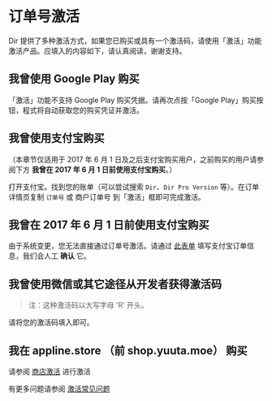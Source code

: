 # 订单号激活

Dir 提供了多种激活方式，如果您已购买或具有一个激活码，请使用「激活」功能激活产品。应填入的内容如下，请认真阅读，谢谢支持。

## 我曾使用 Google Play 购买
「激活」功能不支持 Google Play 购买凭据。请再次点按「Google Play」购买按钮，程式将自动获取您的购买凭证并激活。

## 我曾使用支付宝购买
（本章节仅适用于 2017 年 6 月 1 日及之后支付宝购买用户，之前购买的用户请参阅下方 **我曾在 2017 年 6 月 1 日前使用支付宝购买**。）

打开支付宝。找到您的账单（可以尝试搜索 `Dir`、`Dir Pro Version` 等）。在订单详情页复制 `订单号` 或 商户订单号 到「激活」框即可完成激活。

## 我曾在 2017 年 6 月 1 日前使用支付宝购买
由于系统变更，您无法直接通过订单号激活。请通过 [此表单](https://forms.office.com/Pages/ResponsePage.aspx?id=MdL-YdVgcEayTUWUS-k9DNztiInSSkBGvLMm_gv6XHBUNjhSVklLRlFNSk1ENTA2RThJV0VUUkVSNi4u) 填写支付宝订单信息，我们会人工 **确认** 它。

## 我曾使用微信或其它途径从开发者获得激活码
> 注：这种激活码以大写字母 'R' 开头。

请将您的激活码填入即可。

## 我在 appline.store （前 shop.yuuta.moe） 购买
请参阅 [商店激活](/zh-hans/activate-store) 进行激活

有更多问题请参阅 [激活常见问题](/zh-hans/activate-faq)

